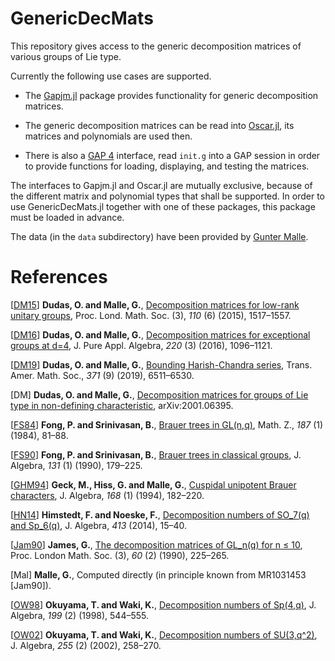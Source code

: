 # GenericDecMats

This repository gives access to the generic decomposition matrices of various groups of Lie type.

Currently the following use cases are supported.

- The [Gapjm.jl](https://github.com/jmichel7/Gapjm.jl) package provides functionality for generic decomposition matrices.

- The generic decomposition matrices can be read into [Oscar.jl](https://github.com/oscar-system/Oscar.jl), its matrices and polynomials are used then.

- There is also a [GAP 4](https://www.gap-system.org/) interface, read `init.g` into a GAP session in order to provide functions for loading, displaying, and testing the matrices.

The interfaces to Gapjm.jl and Oscar.jl are mutually exclusive, because of the different matrix and polynomial types that shall be supported.  In order to use GenericDecMats.jl together with one of these packages, this package must be loaded in advance.

The data (in the `data` subdirectory) have been provided by [Gunter Malle](https://www.mathematik.uni-kl.de/~malle/de/index.html).


# References

[[DM15](http://www.ams.org/mathscinet-getitem?mr=3356813)] **Dudas, O. and Malle, G.**, [Decomposition matrices for low-rank unitary groups](https://doi.org/10.1112/plms/pdv008), Proc. Lond. Math. Soc. (3), *110* (6) (2015), 1517&ndash;1557.

[[DM16](http://www.ams.org/mathscinet-getitem?mr=3414409)] **Dudas, O. and Malle, G.**, [Decomposition matrices for exceptional groups at d=4](https://doi.org/10.1016/j.jpaa.2015.08.009), J. Pure Appl. Algebra, *220* (3) (2016), 1096&ndash;1121.

[[DM19](http://www.ams.org/mathscinet-getitem?mr=3937335)] **Dudas, O. and Malle, G.**, [Bounding Harish-Chandra series](https://doi.org/10.1090/tran/7600), Trans. Amer. Math. Soc., *371* (9) (2019), 6511&ndash;6530.

[DM] **Dudas, O. and Malle, G.**, [Decomposition matrices for groups of Lie type in non-defining characteristic](https://arxiv.org/abs/2001.06395), arXiv:2001.06395.

[[FS84](http://www.ams.org/mathscinet-getitem?mr=753422)] **Fong, P. and Srinivasan, B.**, [Brauer trees in GL(n,q)](https://doi.org/10.1007/BF01163168), Math. Z., *187* (1) (1984), 81&ndash;88.

[[FS90](http://www.ams.org/mathscinet-getitem?mr=1055005)] **Fong, P. and Srinivasan, B.**, [Brauer trees in classical groups](https://doi.org/10.1016/0021-8693(90)90172-K), J. Algebra, *131* (1) (1990), 179&ndash;225.

[[GHM94](http://www.ams.org/mathscinet-getitem?mr=1289097)] **Geck, M., Hiss, G. and Malle, G.**, [Cuspidal unipotent Brauer characters](https://doi.org/10.1006/jabr.1994.1226), J. Algebra, *168* (1) (1994), 182&ndash;220.

[[HN14](http://www.ams.org/mathscinet-getitem?mr=3216598)] **Himstedt, F. and Noeske, F.**, [Decomposition numbers of SO_7(q) and Sp_6(q)](https://doi.org/10.1016/j.jalgebra.2014.04.020), J. Algebra, *413* (2014), 15&ndash;40.

[[Jam90](http://www.ams.org/mathscinet-getitem?mr=1031453)] **James, G.**, [The decomposition matrices of GL_n(q) for n ≤ 10](https://doi.org/10.1112/plms/s3-60.2.225), Proc. London Math. Soc. (3), *60* (2) (1990), 225&ndash;265.

[Mal] **Malle, G.**, Computed directly (in principle known from MR1031453 [Jam90]).

[[OW98](http://www.ams.org/mathscinet-getitem?mr=1489925)] **Okuyama, T. and Waki, K.**, [Decomposition numbers of Sp(4,q)](https://doi.org/10.1006/jabr.1997.7189), J. Algebra, *199* (2) (1998), 544&ndash;555.

[[OW02](http://www.ams.org/mathscinet-getitem?mr=1935498)] **Okuyama, T. and Waki, K.**, [Decomposition numbers of SU(3,q^2)](https://doi.org/10.1016/S0021-8693(02)00160-6), J. Algebra, *255* (2) (2002), 258&ndash;270.

